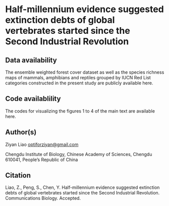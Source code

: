 # Half-millennium evidence suggested extinction debts of global vertebrates started since the Second Industrial Revolution

## Data availability

The ensemble weighted forest cover dataset as well as the species richness maps of mammals, amphibians and reptiles grouped by IUCN Red List categories constructed in the present study are publicly available here. 


## Code availablility

The codes for visualizing the figures 1 to 4 of the main text are available here.


## Author(s)

Ziyan Liao optiforziyan@gmail.com

Chengdu Institute of Biology, Chinese Academy of Sciences, Chengdu 610041, People’s Republic of China


## Citation
Liao, Z., Peng, S., Chen, Y. Half-millennium evidence suggested extinction debts of global vertebrates started since the Second Industrial Revolution. Communications Biology. Accepted.
